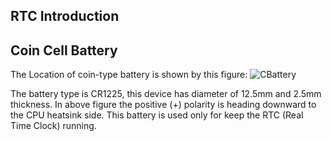 ## RTC Introduction


## Coin Cell Battery

The Location of coin-type battery is shown by this figure:
![CBattery](/helios64/img/rtc/cbat.jpg)

The battery type is CR1225, this device has diameter of 12.5mm and 2.5mm thickness.
In above figure the positive (+) polarity is heading downward to the CPU heatsink side.
This battery is used only for keep the RTC (Real Time Clock) running.
